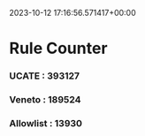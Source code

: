 2023-10-12 17:16:56.571417+00:00
# Rule Counter 
 ### UCATE : 393127

 ### Veneto : 189524

 ### Allowlist : 13930